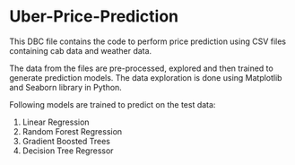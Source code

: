 # Uber-Price-Prediction

This DBC file contains the code to perform price prediction using CSV files containing cab data and weather data.

The data from the files are pre-processed, explored and then trained to generate prediction models. The data exploration is done using Matplotlib and Seaborn library in Python. 

Following models are trained to predict on the test data:

1. Linear Regression
2. Random Forest Regression
3. Gradient Boosted Trees
4. Decision Tree Regressor
